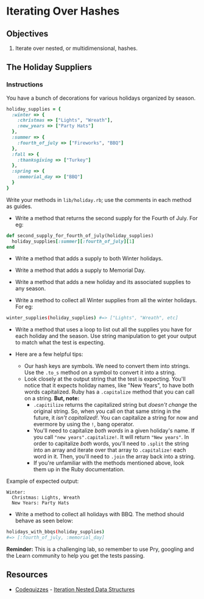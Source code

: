 # Iterating Over Hashes

## Objectives

1. Iterate over nested, or multidimensional, hashes.


## The Holiday Suppliers

### Instructions

You have a bunch of decorations for various holidays organized by season.

```ruby
holiday_supplies = {
  :winter => {
    :christmas => ["Lights", "Wreath"],
    :new_years => ["Party Hats"]
  },
  :summer => {
    :fourth_of_july => ["Fireworks", "BBQ"]
  },
  :fall => {
    :thanksgiving => ["Turkey"]
  },
  :spring => {
    :memorial_day => ["BBQ"]
  }
}
```

Write your methods in `lib/holiday.rb`; use the comments in each method as guides.

* Write a method that returns the second supply for the Fourth of July. For eg:

```ruby
def second_supply_for_fourth_of_july(holiday_supplies)
  holiday_supplies[:summer][:fourth_of_july][1]
end
```

* Write a method that adds a supply to both Winter holidays.

* Write a method that adds a supply to Memorial Day.

* Write a method that adds a new holiday and its associated supplies to any season.

* Write a method to collect all Winter supplies from all the winter holidays. For eg:

```bash
winter_supplies(holiday_supplies) #=> ["Lights", "Wreath", etc]
```

* Write a method that uses a loop to list out all the supplies you have for each holiday and the season. Use string manipulation to get your output to match what the test is expecting.

* Here are a few helpful tips:
  * Our hash keys are symbols. We need to convert them into strings. Use the `.to_s` method on a symbol to convert it into a string.
  * Look closely at the output string that the test is expecting. You'll notice that it expects holiday names, like "New Years", to have both words capitalized. Ruby has a `.capitalize` method that you can call on a string. **But, note:**
    * `.capitilize` returns the capitalized string but *doesn't change* the original string. So, when you call on that same string in the future, it *isn't capitalized!*. You can capitalize a string for now and evermore by using the `!`, bang operator.
    * You'll need to capitalize *both words* in a given holiday's name. If you call `"new years".capitalize!`. It will return `"New years"`. In order to capitalize *both* words, you'll need to `.split` the string into an array and iterate over that array to `.capitalize!` each word in it. Then, you'll need to `.join` the array back into a string.
    * If you're unfamiliar with the methods mentioned above, look them up in the Ruby documentation.

Example of expected output:

```
Winter:
  Christmas: Lights, Wreath
  New Years: Party Hats
```

* Write a method to collect all holidays with BBQ. The method should behave as seen below:

```bash
holidays_with_bbqs(holiday_supplies)
#=> [:fourth_of_july, :memorial_day]
```

**Reminder:** This is a challenging lab, so remember to use Pry, googling and the Learn community to help you get the tests passing.

## Resources
* [Codequizzes](http://www.codequizzes.com/learn-ruby/) - [Iteration Nested Data Structures](http://www.codequizzes.com/learn-ruby/iteration-nested-data-structures)

